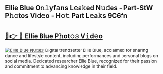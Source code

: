 ## Ellie Blue O𝚗𝚕yf𝚊ns L𝚎a𝚔ed N𝚞𝚍es - Part-StW P𝚑𝚘tos Vi𝚍𝚎o - H𝚘𝚝 Part L𝚎a𝚔s 9C6fn

# <h2><a href="http://kf53yzg.oniu.top/?m=Ellie+Blue">🔗👉 🔴 Ellie Blue P𝚑ot𝚘𝚜 V𝚒d𝚎o</a></h2>

[![Ellie Blue Nu𝚍e𝚜](https://i.imgur.com/0qMVB7G.gif)](http://kf53yzg.oniu.top/?m=Ellie+Blue)
Digital trendsetter Ellie Blue, acclaimed for sharing dance and lifestyle content, including performances and personal blogs on social media. Dedicated researcher Ellie Blue, recognized for their passion and commitment to advancing knowledge in their field.  
